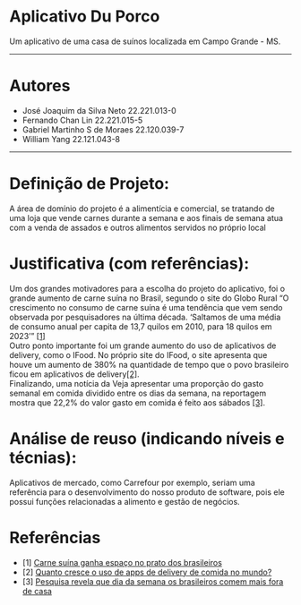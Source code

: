 # Aplicativo Du Porco

Um aplicativo de uma casa de suínos localizada em Campo Grande - MS.

---

# Autores

- José Joaquim da Silva Neto 22.221.013-0
- Fernando Chan Lin 22.221.015-5
- Gabriel Martinho S de Moraes 22.120.039-7
- William Yang 22.121.043-8

---

# Definição de Projeto:

A área de domínio do projeto é a alimentícia e comercial, se tratando de uma loja que vende carnes durante a semana e aos finais de semana atua com a venda de assados e outros alimentos servidos no próprio local

# Justificativa (com referências):

Um dos grandes motivadores para a escolha do projeto do aplicativo, foi o grande aumento de carne suína no Brasil, segundo o site do Globo Rural “O crescimento no consumo de carne suína é uma tendência que vem sendo observada por pesquisadores na última década. ‘Saltamos de uma média de consumo anual per capita de 13,7 quilos em 2010, para 18 quilos em 2023’” [[1]](#Referências)<br>
Outro ponto importante foi um grande aumento do uso de aplicativos de delivery, como o IFood. No próprio site do IFood, o site apresenta que houve um aumento de 380% na quantidade de tempo que o povo brasileiro ficou em aplicativos de delivery[[2]](#Referências).<br>
Finalizando, uma notícia da Veja apresentar uma proporção do gasto semanal em comida dividido entre os dias da semana, na reportagem mostra que 22,2% do valor gasto em comida é feito aos sábados [[3]](#Referências).


# Análise de reuso (indicando níveis e técnias):

Aplicativos de mercado, como Carrefour por exemplo, seriam uma referência para o desenvolvimento do nosso produto de software, pois ele possui funções relacionadas a alimento e gestão de negócios.


# Referências

 - [1] [Carne suína ganha espaço no prato dos brasileiros](https://globorural.globo.com/pecuaria/suinos/noticia/2023/12/carne-suina-ganha-espaco-no-prato-dos-brasileiros.ghtml)
 - [2] [Quanto cresce o uso de apps de delivery de comida no mundo?](https://institucional.ifood.com.br/estudos-e-pesquisas/quanto-cresce-o-uso-de-apps-de-delivery-de-comida-no-mundo/)
 - [3] [Pesquisa revela que dia da semana os brasileiros comem mais fora de casa](https://veja.abril.com.br/coluna/radar/pesquisa-revela-que-dia-da-semana-os-brasileiros-comem-mais-fora-de-casa)

<!--
---
# Entrega 2

 Table of Contents

1. [My first title](#my-first-title)
2. [My second title](#my-second-title)
## My first title
Some text.
## My second title
-->
